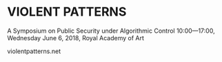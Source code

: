 # VIOLENT PATTERNS

A Symposium on Public Security under Algorithmic Control
10:00—17:00, Wednesday June 6, 2018, Royal Academy of Art

violentpatterns.net
